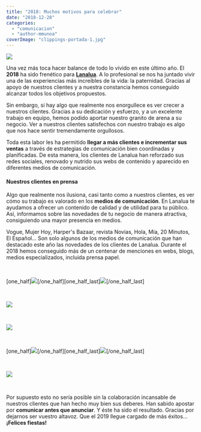```yaml
---
title: "2018: Muchos motivos para celebrar"
date: "2018-12-28"
categories: 
  - "comunicacion"
  - "author-mmunoa"
coverImage: "clippings-portada-1.jpg"
---
```


![](/images/clippings-portada-1.jpg)

Una vez más toca hacer balance de todo lo vivido en este último año. El **2018** ha sido frenético para [**Lanalua**](https://lanalua.com/#home). A lo profesional se nos ha juntado vivir una de las experiencias más increíbles de la vida: la paternidad. Gracias al apoyo de nuestros clientes y a nuestra constancia hemos conseguido alcanzar todos los objetivos propuestos.

Sin embargo, si hay algo que realmente nos enorgullece es ver crecer a nuestros clientes. Gracias a su dedicación y esfuerzo, y a un excelente trabajo en equipo, hemos podido aportar nuestro granito de arena a su negocio. Ver a nuestros clientes satisfechos con nuestro trabajo es algo que nos hace sentir tremendamente orgullosos.

Toda esta labor les ha permitido **llegar a más clientes e incrementar sus ventas** a través de estrategias de comunicación bien coordinadas y planificadas. De esta manera, los clientes de Lanalua han reforzado sus redes sociales, renovado y nutrido sus webs de contenido y aparecido en diferentes medios de comunicación.

#### Nuestros clientes en prensa

Algo que realmente nos ilusiona, casi tanto como a nuestros clientes, es ver cómo su trabajo es valorado en los **medios de comunicación**. En Lanalua te ayudamos a ofrecer un contenido de calidad y de utilidad para tu público. Así, informamos sobre las novedades de tu negocio de manera atractiva, consiguiendo una mayor presencia en medios.

Vogue, Mujer Hoy, Harper's Bazaar, revista Novias, Hola, Mía, 20 Minutos, El Español... Son solo algunos de los medios de comunicación que han destacado este año las novedades de los clientes de Lanalua. Durante el 2018 hemos conseguido más de un centenar de menciones en webs, blogs, medios especializados, incluida prensa papel.

 

\[one\_half\]![](/images/clipping-1.jpg)\[/one\_half\]\[one\_half\_last\]![](/images/clipping-2.jpg)\[/one\_half\_last\]

 

![](/images/clipping-3.jpg)

 

![](/images/clipping-4.jpg)

 

\[one\_half\]![](/images/clipping-5.jpg)\[/one\_half\]\[one\_half\_last\]![](/images/clipping-5-2.jpg)\[/one\_half\_last\]

 

![](/images/clipping-6.jpg)

 

Por supuesto esto no sería posible sin la colaboración incansable de nuestros clientes que han hecho muy bien sus deberes. Han sabido apostar por **comunicar antes que anunciar**. Y éste ha sido el resultado. Gracias por dejarnos ser vuestro altavoz. Que el 2019 llegue cargado de más éxitos... **¡Felices fiestas!**
